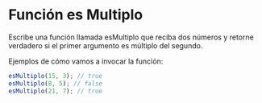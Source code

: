 # Función es Multiplo

Escribe una función llamada esMultiplo que reciba dos números y retorne verdadero si el primer argumento es múltiplo del segundo.

Ejemplos de cómo vamos a invocar la función:

```javascript
esMultiplo(15, 3); // true
esMultiplo(8, 5); // false
esMultiplo(21, 7); // true
```
